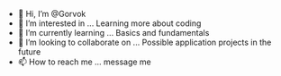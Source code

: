 - 👋 Hi, I’m @Gorvok
- 👀 I’m interested in ... Learning more about coding
- 🌱 I’m currently learning ... Basics and fundamentals
- 💞️ I’m looking to collaborate on ... Possible application projects in the future
- 📫 How to reach me ... message me

<!---
Gorvok/Gorvok is a ✨ special ✨ repository because its `README.md` (this file) appears on your GitHub profile.
You can click the Preview link to take a look at your changes.
--->
